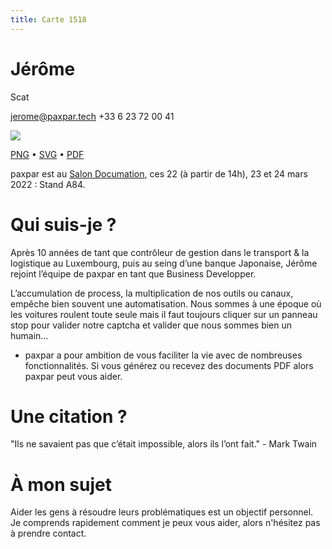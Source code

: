 ```yaml
---
title: Carte 1518
---
```


# Jérôme
Scat



jerome@paxpar.tech
+33 6 23 72 00 41


![](https://media.paxpar.tech/ludi/card_1518_recto.png)

[PNG](https://media.paxpar.tech/ludi/card_1518_recto.png) • [SVG](https://media.paxpar.tech/ludi/card_1518_recto.svg) • [PDF](https://media.paxpar.tech/ludi/card_1518_recto.pdf)

paxpar est au [Salon Documation](https://www.documation.fr/info_societe/527/paxpartech.html), ces 22 (à partir de 14h), 23 et 24 mars 2022 : Stand A84.
# Qui suis-je ?
Après 10 années de tant que contrôleur de gestion dans le transport & la logistique au Luxembourg, puis au seing d’une banque Japonaise, Jérôme rejoint l’équipe de paxpar en tant que Business Developper.

L’accumulation de process, la multiplication de nos outils ou canaux, empêche bien souvent une automatisation. Nous sommes à une époque où les voitures roulent toute seule mais il faut toujours cliquer sur un panneau stop pour valider notre captcha et valider que nous sommes bien un humain…

  - paxpar a pour ambition de vous faciliter la vie avec de nombreuses fonctionnalités. Si vous générez ou recevez des documents PDF alors paxpar peut vous aider.

# Une citation ? 
"Ils ne savaient pas que c’était impossible, alors ils l’ont fait." - Mark Twain
# À mon sujet 
Aider les gens à résoudre leurs problématiques est un objectif personnel. Je comprends rapidement comment je peux vous aider, alors n'hésitez pas à prendre contact.


